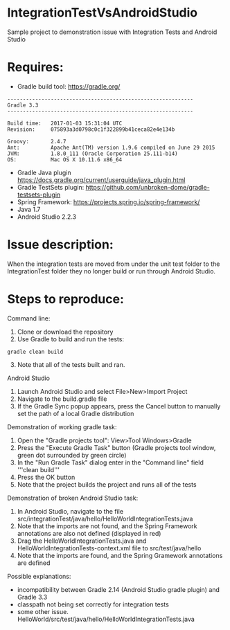 # IntegrationTestVsAndroidStudio
Sample project to demonstration issue with Integration Tests and Android Studio

# Requires: 
- Gradle build tool: https://gradle.org/
```
------------------------------------------------------------
Gradle 3.3
------------------------------------------------------------

Build time:   2017-01-03 15:31:04 UTC
Revision:     075893a3d0798c0c1f322899b41ceca82e4e134b

Groovy:       2.4.7
Ant:          Apache Ant(TM) version 1.9.6 compiled on June 29 2015
JVM:          1.8.0_111 (Oracle Corporation 25.111-b14)
OS:           Mac OS X 10.11.6 x86_64
```
- Gradle Java plugin https://docs.gradle.org/current/userguide/java_plugin.html
- Gradle TestSets plugin: https://github.com/unbroken-dome/gradle-testsets-plugin
- Spring Framework: https://projects.spring.io/spring-framework/
- Java 1.7
- Android Studio 2.2.3

# Issue description:
When the integration tests are moved from under the unit test folder to the IntegrationTest folder 
they no longer build or run through Android Studio.

# Steps to reproduce:
Command line:
1. Clone or download the repository
2. Use Gradle to build and run the tests: 
```
gradle clean build
```
3. Note that all of the tests built and ran.

Android Studio
1. Launch Android Studio and select File>New>Import Project
2. Navigate to the build.gradle file
3. If the Gradle Sync popup appears, press the Cancel button to manually set the path of a local Gradle distribution

Demonstration of working gradle task:
1. Open the "Gradle projects tool": View>Tool Windows>Gradle
3. Press the "Execute Gradle Task" button (Gradle projects tool window, green dot surrounded by green circle)
4. In the "Run Gradle Task" dialog enter in the "Command line" field '''clean build'''
4. Press the OK button
5. Note that the project builds the project and runs all of the tests

Demonstration of broken Android Studio task:
1. In Android Studio, navigate to the file src/integrationTest/java/hello/HelloWorldIntegrationTests.java
2. Note that the imports are not found, and the Spring Framework annotations are also not defined (displayed in red)
3. Drag the HelloWorldIntegrationTests.java and HelloWorldIntegrationTests-context.xml file to src/test/java/hello
4. Note that the imports are found, and the Spring Gramework annotations are defined

Possible explanations:
- incompatibility between Gradle 2.14 (Android Studio gradle plugin) and Gradle 3.3
- classpath not being set correctly for integration tests
- some other issue.
HelloWorld/src/test/java/hello/HelloWorldIntegrationTests.java
